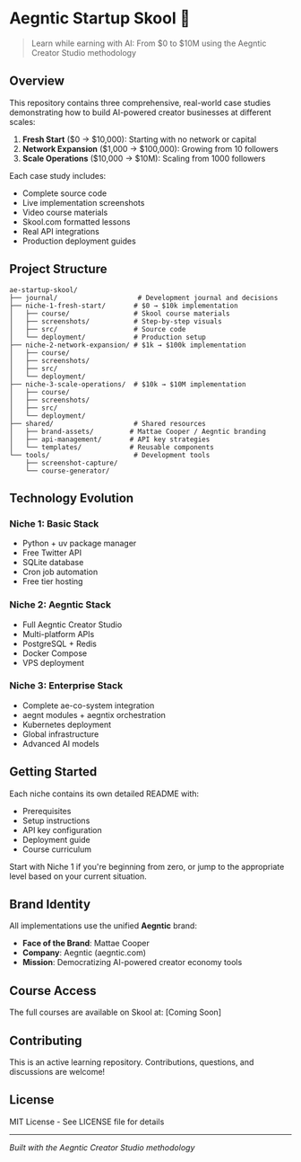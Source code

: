 # Aegntic Startup Skool 🚀

> Learn while earning with AI: From $0 to $10M using the Aegntic Creator Studio methodology

## Overview

This repository contains three comprehensive, real-world case studies demonstrating how to build AI-powered creator businesses at different scales:

1. **Fresh Start** ($0 → $10,000): Starting with no network or capital
2. **Network Expansion** ($1,000 → $100,000): Growing from 10 followers  
3. **Scale Operations** ($10,000 → $10M): Scaling from 1000 followers

Each case study includes:
- Complete source code
- Live implementation screenshots
- Video course materials
- Skool.com formatted lessons
- Real API integrations
- Production deployment guides

## Project Structure

```
ae-startup-skool/
├── journal/                    # Development journal and decisions
├── niche-1-fresh-start/       # $0 → $10k implementation
│   ├── course/                # Skool course materials
│   ├── screenshots/           # Step-by-step visuals
│   ├── src/                   # Source code
│   └── deployment/            # Production setup
├── niche-2-network-expansion/ # $1k → $100k implementation
│   ├── course/
│   ├── screenshots/
│   ├── src/
│   └── deployment/
├── niche-3-scale-operations/  # $10k → $10M implementation
│   ├── course/
│   ├── screenshots/
│   ├── src/
│   └── deployment/
├── shared/                    # Shared resources
│   ├── brand-assets/         # Mattae Cooper / Aegntic branding
│   ├── api-management/       # API key strategies
│   └── templates/            # Reusable components
└── tools/                     # Development tools
    ├── screenshot-capture/
    └── course-generator/
```

## Technology Evolution

### Niche 1: Basic Stack
- Python + uv package manager
- Free Twitter API
- SQLite database
- Cron job automation
- Free tier hosting

### Niche 2: Aegntic Stack
- Full Aegntic Creator Studio
- Multi-platform APIs
- PostgreSQL + Redis
- Docker Compose
- VPS deployment

### Niche 3: Enterprise Stack
- Complete ae-co-system integration
- aegnt modules + aegntix orchestration
- Kubernetes deployment
- Global infrastructure
- Advanced AI models

## Getting Started

Each niche contains its own detailed README with:
- Prerequisites
- Setup instructions
- API key configuration
- Deployment guide
- Course curriculum

Start with Niche 1 if you're beginning from zero, or jump to the appropriate level based on your current situation.

## Brand Identity

All implementations use the unified **Aegntic** brand:
- **Face of the Brand**: Mattae Cooper
- **Company**: Aegntic (aegntic.com)
- **Mission**: Democratizing AI-powered creator economy tools

## Course Access

The full courses are available on Skool at: [Coming Soon]

## Contributing

This is an active learning repository. Contributions, questions, and discussions are welcome!

## License

MIT License - See LICENSE file for details

---

*Built with the Aegntic Creator Studio methodology*